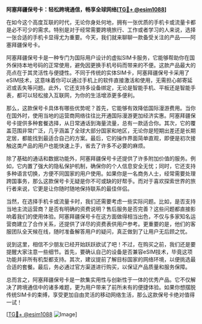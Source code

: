**阿塞拜疆保号卡：轻松跨境通信，畅享全球网络[[TG💪+ @esim1088](https://t.me/s/esim1088)]**

在如今这个高度互联的时代，无论你身处何地，拥有一张优质的手机卡或流量卡都是必不可少的需求。特别是对于经常需要跨境旅行、工作或者学习的人来说，选择一张合适的手机卡显得尤为重要。今天，我们就来聊聊一款备受关注的产品——阿塞拜疆保号卡。

阿塞拜疆保号卡是一种专门为国际用户设计的虚拟SIM卡服务，它能够帮助你在国外保持本地号码的正常使用，避免因更换手机号码而带来的不便。这款产品最大的亮点在于其灵活性与便捷性。不同于传统的实体SIM卡，阿塞拜疆保号卡采用了eSIM技术，这意味着你可以通过手机上的软件直接激活和使用，无需担心邮寄延迟或丢失等问题。此外，它还支持多设备绑定，无论是智能手机、平板还是智能手表，都可以轻松接入互联网，为你的生活增添更多便利。

那么，这款保号卡具体有哪些优势呢？首先，它能够有效降低国际漫游费用。当你在国外时，使用当地的运营商网络往往比开通国际漫游更加经济实惠。阿塞拜疆保号卡提供多种套餐选择，从日常通话到海量流量，总有一款适合你。其次，它的覆盖范围非常广泛，几乎涵盖了全球大部分国家和地区，无论你是短期出差还是长期定居，都能找到最适合自己的方案。最后，它的操作界面简单直观，即便是初次接触这类产品的用户也能快速上手，省去了许多不必要的麻烦。

除了基础的通话和数据功能外，阿塞拜疆保号卡还提供了许多附加价值的服务。例如，它内置了强大的隐私保护机制，确保你的个人信息安全无忧；同时，它还支持多种语言切换，方便不同国家的用户使用。如果你是一名商务人士，经常需要处理跨国事务，那么这款保号卡无疑是你不可或缺的好帮手。而对于喜欢探索世界的旅行者来说，它更是让你随时随地保持联系的最佳伴侣。

当然，在选择手机卡或流量卡时，我们还需要考虑一些实际问题。比如，是否支持当地主流运营商？是否有明确的资费说明？售后服务是否完善？这些问题都直接影响着我们的使用体验。阿塞拜疆保号卡在这方面做得相当出色，不仅与多家知名运营商建立了合作关系，还提供了详尽的资费表供用户参考。更重要的是，他们的客服团队全天候在线，随时准备解答用户的疑问，真正做到了让用户无后顾之忧。

说到这里，相信不少朋友已经开始跃跃欲试了吧！不过，在购买之前，我们还是要提醒大家注意一些细节。首先，要确认自己的设备是否兼容eSIM技术，毕竟这项功能并非所有机型都支持。其次，建议提前了解目标国家的网络环境，以便挑选最合适的套餐。最后，务必通过官方渠道进行购买，以保证产品质量和服务保障。

总而言之，阿塞拜疆保号卡是一款集实用性与创新性于一体的优秀产品。它不仅解决了跨境通信中的诸多难题，更为用户带来了前所未有的便捷体验。如果你想摆脱传统SIM卡的束缚，享受更加自由灵活的移动网络生活，那么这款保号卡绝对值得一试！

[[TG💪+ @esim1088](https://t.me/s/esim1088) ![Image](https://i.postimg.cc/4NQfJmqS/Snipaste-2025-05-13-00-14-12.png)]